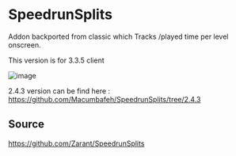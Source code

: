 # SpeedrunSplits
Addon backported from classic which Tracks /played time per level onscreen.

This version is for 3.3.5 client

![image](https://github.com/user-attachments/assets/f167f6cf-98b8-491b-a4fd-f87eba661242)

2.4.3 version can be find here : https://github.com/Macumbafeh/SpeedrunSplits/tree/2.4.3

## Source
https://github.com/Zarant/SpeedrunSplits
